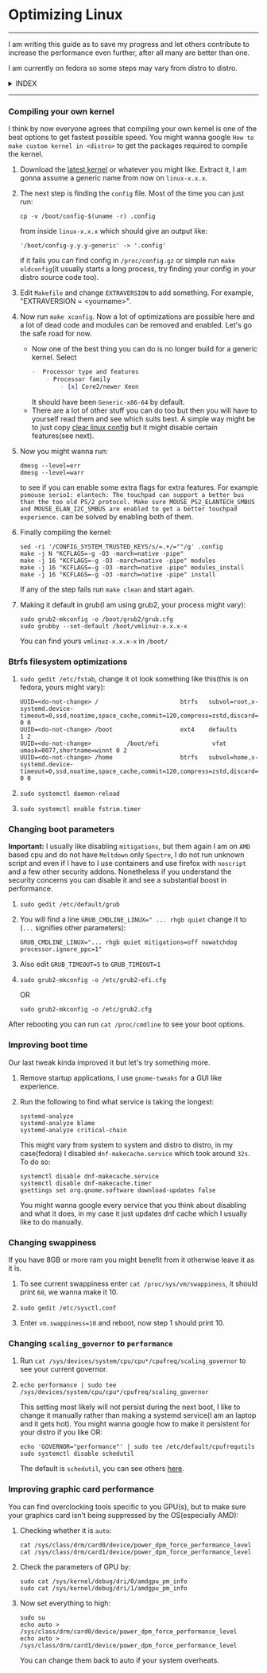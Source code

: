 # Optimizing Linux

---------------------------------------------------

I am writing this guide as to save my progress and let others contribute to increase the performance even further, after all many are better than one.

I am currently on fedora so some steps may vary from distro to distro.


<details><summary>INDEX</summary>
<p>

- [Compiling your own kernel](#compiling-your-own-kernel)
- [Btrfs filesystem optimizations](#btrfs-filesystem-optimizations)
- [Changing boot parameters](#changing-boot-parameters)
- [Improving boot time](#improving-boot-time)
- [Changing swappiness](#changing-swappiness)
- [Changing scaling_governor to performance](#changing-scaling_governor-to-performance)
- [Improving graphic card performance](#improving-graphic-card-performance)

</p>
</details>

---------------------------------------------------

### Compiling your own kernel

I think by now everyone agrees that compiling your own kernel is one of the best options to get fastest possible speed.
You might wanna google `How to make custom kernel in <distro>` to get the packages required to compile the kernel.

1. Download the [latest kernel](https://www.kernel.org/) or whatever you might like.
Extract it, I am gonna assume a generic name from now on `linux-x.x.x`.


2. The next step is finding the `config` file. Most of the time you can just run:
    ```shell
    cp -v /boot/config-$(uname -r) .config
    ```
    from inside `linux-x.x.x` which should give an output like:
    ```shell
    '/boot/config-y.y.y-generic' -> '.config'
    ```
    if it fails you can find config in `/proc/config.gz` or simple run `make oldconfig`(it usually starts a long process, try finding your config in your distro source code too). 


3. Edit `Makefile` and change `EXTRAVERSION` to add something. For example, "EXTRAVERSION = \<yourname>".


4. Now run `make xconfig`. Now a lot of optimizations are possible here and a lot of dead code and modules can be removed and enabled. Let's go the safe road for now.
    - Now one of the best thing you can do is no longer build for a generic kernel. Select
        ```markdown
        -  Processor type and features
            - Processor family
                - [x] Core2/newer Xeon
        ```
        It should have been `Generic-x86-64` by default.
    - There are a lot of other stuff you can do too but then you will have to yourself read them and see which suits best. A simple way might be to just copy [clear linux config](https://github.com/clearlinux-pkgs/linux) but it might disable certain features(see next).
    
    
5. Now you might wanna run: 
    ```shell
    dmesg --level=err
    dmesg --level=warr    
    ```
   to see if you can enable some extra flags for extra features. For example `psmouse serio1: elantech: The touchpad can support a better bus than the too old PS/2 protocol. Make sure MOUSE_PS2_ELANTECH_SMBUS and MOUSE_ELAN_I2C_SMBUS are enabled to get a better touchpad experience.` can be solved by enabling both of them.


6. Finally compiling the kernel:
    ```shell
    sed -ri '/CONFIG_SYSTEM_TRUSTED_KEYS/s/=.+/=""/g' .config
    make -j N "KCFLAGS=-g -O3 -march=native -pipe"
    make -j 16 "KCFLAGS=-g -O3 -march=native -pipe" modules
    make -j 16 "KCFLAGS=-g -O3 -march=native -pipe" modules_install
    make -j 16 "KCFLAGS=-g -O3 -march=native -pipe" install
    ```
   
    If any of the step fails run `make clean` and start again.


7. Making it default in grub(I am using grub2, your process might vary):
    ```shell
    sudo grub2-mkconfig -o /boot/grub2/grub.cfg
    sudo grubby --set-default /boot/vmlinuz-x.x.x-x
    ```
   You can find yours `vmlinuz-x.x.x-x` in `/boot/`


### Btrfs filesystem optimizations

1. `sudo gedit /etc/fstab`, change it ot look something like this(this is on fedora, yours might vary):
    ```shell
    UUID=<do-not-change> /                       btrfs   subvol=root,x-systemd.device-timeout=0,ssd,noatime,space_cache,commit=120,compress=zstd,discard=async 0 0
    UUID=<do-not-change> /boot                   ext4    defaults        1 2
    UUID=<do-not-change>          /boot/efi               vfat    umask=0077,shortname=winnt 0 2
    UUID=<do-not-change> /home                   btrfs   subvol=home,x-systemd.device-timeout=0,ssd,noatime,space_cache,commit=120,compress=zstd,discard=async 0 0
    ```
   

2. `sudo systemctl daemon-reload`


3. `sudo systemctl enable fstrim.timer`


### Changing boot parameters

**Important:** I usually like disabling `mitigations`, but them again I am on `AMD` based cpu and do not have `Meltdown` only `Spectre`, I do not run unknown script and even if I have to I use containers and use firefox with `noscript` and a few other security addons. Nonetheless if you understand the security concerns you can disable it and see a substantial boost in performance.

1. `sudo gedit /etc/default/grub`


2. You will find a line `GRUB_CMDLINE_LINUX=" ... rhgb quiet` change it to (`...` signifies other parameters):
    ```shell
    GRUB_CMDLINE_LINUX="... rhgb quiet mitigations=off nowatchdog processor.ignore_ppc=1"
    ```
   
3. Also edit `GRUB_TIMEOUT=5` to `GRUB_TIMEOUT=1`


4. `sudo grub2-mkconfig -o /etc/grub2-efi.cfg` 
   
    OR
   
   `sudo grub2-mkconfig -o /etc/grub2.cfg`

After rebooting you can run `cat /proc/cmdline` to see your boot options.


### Improving boot time

Our last tweak kinda improved it but let's try something more.

1. Remove startup applications, I use `gnome-tweaks` for a GUI like experience.


2. Run the following to find what service is taking the longest:
   
   ```shell
   systemd-analyze
   systemd-analyze blame
   systemd-analyze critical-chain
   ```

    This might vary from system to system and distro to distro, in my case(fedora) I disabled `dnf-makecache.service` which took around `32s`. To do so:
    ```shell
    systemctl disable dnf-makecache.service 
    systemctl disable dnf-makecache.timer
    gsettings set org.gnome.software download-updates false
    ```
   
    You might wanna google every service that you think about disabling and what it does, in my case it just updates dnf cache which I usually like to do manually.


### Changing swappiness

If you have 8GB or more ram you might benefit from it otherwise leave it as it is.

1. To see current swappiness enter `cat /proc/sys/vm/swappiness`, it should print `60`, we wanna make it 10.


2. `sudo gedit /etc/sysctl.conf`


3. Enter `vm.swappiness=10` and reboot, now step 1 should print 10.


### Changing `scaling_governor` to `performance`

1. Run `cat /sys/devices/system/cpu/cpu*/cpufreq/scaling_governor` to see your current governor.


2. `echo performance | sudo tee /sys/devices/system/cpu/cpu*/cpufreq/scaling_governor`

    This setting most likely will not persist during the next boot, I like to change it manually rather than making a systemd service(I am an laptop and it gets hot). You might wanna google how to make it persistent for your distro if you like OR:
    ```shell
    echo 'GOVERNOR="performance"' | sudo tee /etc/default/cpufrequtils
    sudo systemctl disable schedutil 
    ```
   
    The default is `schedutil`, you can see others [here](https://www.kernel.org/doc/html/v4.14/admin-guide/pm/cpufreq.html).
   

### Improving graphic card performance 

You can find overclocking tools specific to you GPU(s), but to make sure your graphics card isn’t being suppressed by the OS(especially AMD):

1. Checking whether it is `auto`:

    ```shell
    cat /sys/class/drm/card0/device/power_dpm_force_performance_level
    cat /sys/class/drm/card1/device/power_dpm_force_performance_level
    ```
   
2. Check the parameters of GPU by:

    ```shell
    sudo cat /sys/kernel/debug/dri/0/amdgpu_pm_info
    sudo cat /sys/kernel/debug/dri/1/amdgpu_pm_info
    ```
   
3. Now set everything to high:

    ```shell
    sudo su
    echo auto > /sys/class/drm/card0/device/power_dpm_force_performance_level
    echo auto > /sys/class/drm/card1/device/power_dpm_force_performance_level
    ```
   
    You can change them back to auto if your system overheats.

